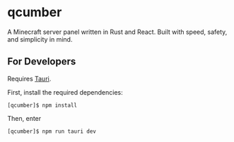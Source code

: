 # qcumber
A Minecraft server panel written in Rust and React. Built with speed, safety, and simplicity in mind.

## For Developers
Requires [Tauri](https://tauri.app/). 

First, install the required dependencies:
```
[qcumber]$ npm install
```
Then, enter
```
[qcumber]$ npm run tauri dev
```
